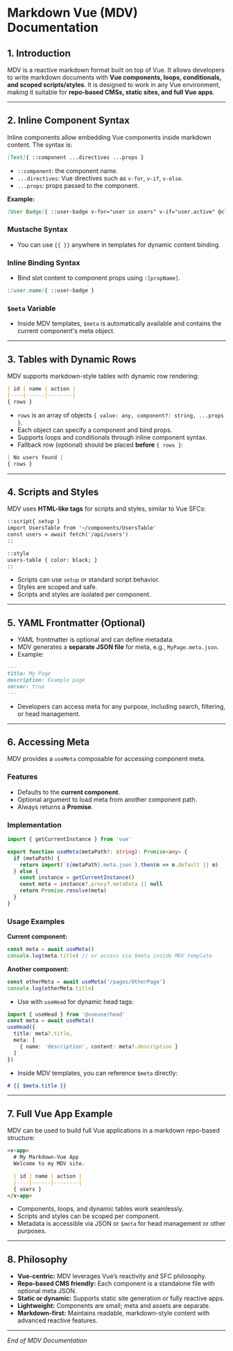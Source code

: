 # Markdown Vue (MDV) Documentation

## 1. Introduction

MDV is a reactive markdown format built on top of Vue. It allows developers to write markdown documents with **Vue components, loops, conditionals, and scoped scripts/styles**. It is designed to work in any Vue environment, making it suitable for **repo-based CMSs, static sites, and full Vue apps**.

---

## 2. Inline Component Syntax

Inline components allow embedding Vue components inside markdown content. The syntax is:

```md
[Text]{ ::component ...directives ...props }
```

* `::component`: the component name.
* `...directives`: Vue directives such as `v-for`, `v-if`, `v-else`.
* `...props`: props passed to the component.

**Example:**

```md
[User Badge]{ ::user-badge v-for="user in users" v-if="user.active" @click="selectUser(user)" }
```

### Mustache Syntax

* You can use `{{ }}` anywhere in templates for dynamic content binding.

### Inline Binding Syntax

* Bind slot content to component props using `:[propName]`.

```md
:[user.name]{ ::user-badge }
```

### `$meta` Variable

* Inside MDV templates, `$meta` is automatically available and contains the current component's meta object.

---

## 3. Tables with Dynamic Rows

MDV supports markdown-style tables with dynamic row rendering:

```md
| id | name | action |
|----|------|--------|
{ rows }
```

* `rows` is an array of objects `{ value: any, component?: string, ...props }`.
* Each object can specify a component and bind props.
* Supports loops and conditionals through inline component syntax.
* Fallback row (optional) should be placed **before** `{ rows }`:

```md
| No users found |
{ rows }
```

---

## 4. Scripts and Styles

MDV uses **HTML-like tags** for scripts and styles, similar to Vue SFCs:

```md
::script{ setup }
import UsersTable from '~/components/UsersTable'
const users = await fetch('/api/users')
::

::style
users-table { color: black; }
::
```

* Scripts can use `setup` or standard script behavior.
* Styles are scoped and safe.
* Scripts and styles are isolated per component.

---

## 5. YAML Frontmatter (Optional)

* YAML frontmatter is optional and can define metadata.
* MDV generates a **separate JSON file** for meta, e.g., `MyPage.meta.json`.
* Example:

```md
---
title: My Page
description: Example page
server: true
---
```

* Developers can access meta for any purpose, including search, filtering, or head management.

---

## 6. Accessing Meta

MDV provides a `useMeta` composable for accessing component meta.

### Features

* Defaults to the **current component**.
* Optional argument to load meta from another component path.
* Always returns a **Promise**.

### Implementation

```ts
import { getCurrentInstance } from 'vue'

export function useMeta(metaPath?: string): Promise<any> {
  if (metaPath) {
    return import(`${metaPath}.meta.json`).then(m => m.default || m)
  } else {
    const instance = getCurrentInstance()
    const meta = instance?.proxy?.metaData || null
    return Promise.resolve(meta)
  }
}
```

### Usage Examples

**Current component:**

```ts
const meta = await useMeta()
console.log(meta.title) // or access via $meta inside MDV template
```

**Another component:**

```ts
const otherMeta = await useMeta('/pages/OtherPage')
console.log(otherMeta.title)
```

* Use with `useHead` for dynamic head tags:

```ts
import { useHead } from '@vueuse/head'
const meta = await useMeta()
useHead({
  title: meta?.title,
  meta: [
    { name: 'description', content: meta?.description }
  ]
})
```

* Inside MDV templates, you can reference `$meta` directly:

```md
# {{ $meta.title }}
```

---

## 7. Full Vue App Example

MDV can be used to build full Vue applications in a markdown repo-based structure:

```md
<v-app>
  # My Markdown-Vue App
  Welcome to my MDV site.

  | id | name | action |
  |----|------|--------|
  { users }
</v-app>
```

* Components, loops, and dynamic tables work seamlessly.
* Scripts and styles can be scoped per component.
* Metadata is accessible via JSON or `$meta` for head management or other purposes.

---

## 8. Philosophy

* **Vue-centric:** MDV leverages Vue’s reactivity and SFC philosophy.
* **Repo-based CMS friendly:** Each component is a standalone file with optional meta JSON.
* **Static or dynamic:** Supports static site generation or fully reactive apps.
* **Lightweight:** Components are small; meta and assets are separate.
* **Markdown-first:** Maintains readable, markdown-style content with advanced reactive features.

---

*End of MDV Documentation*
